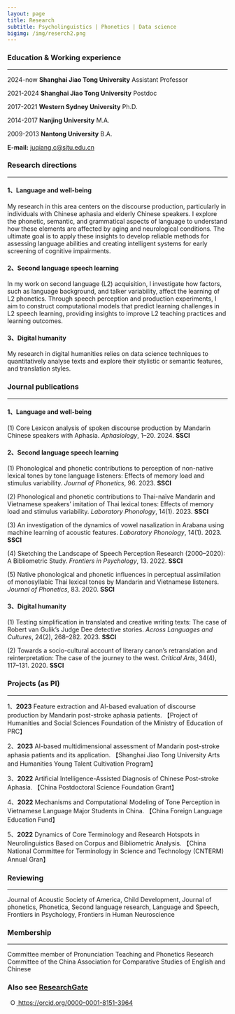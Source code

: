 ```yaml
---
layout: page
title: Research
subtitle: Psycholinguistics | Phonetics | Data science
bigimg: /img/reserch2.png
---
```


### Education & Working experience
*** 
2024-now  **Shanghai Jiao Tong University** Assistant Professor 

2021-2024 **Shanghai Jiao Tong University**  Postdoc 
  
2017-2021 **Western Sydney University**      Ph.D. 
  
2014-2017 **Nanjing University**             M.A. 
  
2009-2013 **Nantong University**             B.A. 


**E-mail:** juqiang.c@sjtu.edu.cn


### Research directions
***
#### 1、Language and well-being
My research in this area centers on the discourse production, particularly in individuals with Chinese aphasia and elderly Chinese speakers. I explore the phonetic, semantic, and grammatical aspects of language to understand how these elements are affected by aging and neurological conditions. The ultimate goal is to apply these insights to develop reliable methods for assessing language abilities and creating intelligent systems for early screening of cognitive impairments.

#### 2、Second language speech learning
In my work on second language (L2) acquisition, I investigate how factors, such as language background, and talker variability, affect the learning of L2 phonetics. Through speech perception and production experiments, I aim to construct computational models that predict learning challenges in L2 speech learning, providing insights to improve L2 teaching practices and learning outcomes.

#### 3、Digital humanity
My research in digital humanities relies on data science techniques to quantitatively analyse texts and explore their stylistic or semantic features, and translation styles. 

### Journal publications 
***
#### 1、Language and well-being
(1) Core Lexicon analysis of spoken discourse production by Mandarin Chinese speakers with Aphasia. *Aphasiology*, 1–20. 2024. **SSCI**

#### 2、Second language speech learning
(1) Phonological and phonetic contributions to perception of non-native lexical tones by tone language listeners: Effects of memory load and stimulus variability. *Journal of Phonetics*, 96. 2023.  **SSCI**

(2) Phonological and phonetic contributions to Thai-naïve Mandarin and Vietnamese speakers’ imitation of Thai lexical tones: Effects of memory load and stimulus variability. *Laboratory Phonology*, 14(1). 2023.  **SSCI**

(3) An investigation of the dynamics of vowel nasalization in Arabana using machine learning of acoustic features. *Laboratory Phonology*, 14(1). 2023.  **SSCI**

(4) Sketching the Landscape of Speech Perception Research (2000–2020): A Bibliometric Study. *Frontiers in Psychology*, 13. 2022.  **SSCI**

(5) Native phonological and phonetic influences in perceptual assimilation of monosyllabic Thai lexical tones by Mandarin and Vietnamese listeners. *Journal of Phonetics*, 83. 2020.  **SSCI**

#### 3、Digital humanity
(1) Testing simplification in translated and creative writing texts: The case of Robert van Gulik’s Judge Dee detective stories. *Across Languages and Cultures*, 24(2), 268–282. 2023.  **SSCI**

(2) Towards a socio-cultural account of literary canon’s retranslation and reinterpretation: The case of the journey to the west. *Critical Arts*, 34(4), 117–131. 2020.  **SSCI**

### Projects (as PI)
***
1、**2023** Feature extraction and AI-based evaluation of discourse production by Mandarin post-stroke aphasia patients. 【Project of Humanities and Social Sciences Foundation of the Ministry of Education of PRC】

2、**2023** AI-based multidimensional assessment of Mandarin post-stroke aphasia patients and its application. 【Shanghai Jiao Tong University Arts and Humanities Young Talent Cultivation Program】

3、**2022** Artificial Intelligence-Assisted Diagnosis of Chinese Post-stroke Aphasia. 【China Postdoctoral Science Foundation Grant】

4、**2022** Mechanisms and Computational Modeling of Tone Perception in Vietnamese Language Major Students in China. 【China Foreign Language Education Fund】

5、**2022** Dynamics of Core Terminology and Research Hotspots in Neurolinguistics Based on Corpus and Bibliometric Analysis. 【China National Committee for Terminology in Science and Technology (CNTERM) Annual Gran】

### Reviewing
***
Journal of Acoustic Society of America, Child Development, Journal of phonetics, Phonetica, Second language research, Language and Speech, Frontiers in Psychology, Frontiers in Human Neuroscience

### Membership
***
Committee member of Pronunciation Teaching and Phonetics Research Committee of the China Association for Comparative Studies of English and Chinese


### Also see [ResearchGate](https://www.researchgate.net/profile/Juqiang_Chen)

 <a
    id="cy-effective-orcid-url"
    class="underline"
     href="https://orcid.org/0000-0001-8151-3964"
     target="orcid.widget"
     rel="me noopener noreferrer"
     style="vertical-align: top">
     <img
        src="https://orcid.org/sites/default/files/images/orcid_16x16.png"
        style="width: 1em; margin-inline-start: 0.5em"
        alt="ORCID iD icon"/>
      https://orcid.org/0000-0001-8151-3964
    </a>
